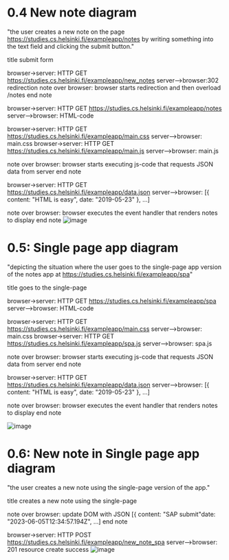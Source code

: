 # 0.4 New note diagram
"the user creates a new note on the page https://studies.cs.helsinki.fi/exampleapp/notes by writing something into the text field and clicking the submit button."

title submit form

browser->server: HTTP GET https://studies.cs.helsinki.fi/exampleapp/new_notes
server-->browser:302 redirection
note over browser:
browser starts redirection
and then overload /notes
end note

browser->server: HTTP GET https://studies.cs.helsinki.fi/exampleapp/notes
server-->browser: HTML-code

browser->server: HTTP GET https://studies.cs.helsinki.fi/exampleapp/main.css
server-->browser: main.css
browser->server: HTTP GET https://studies.cs.helsinki.fi/exampleapp/main.js
server-->browser: main.js

note over browser:
browser starts executing js-code
that requests JSON data from server
end note

browser->server: HTTP GET https://studies.cs.helsinki.fi/exampleapp/data.json
server-->browser: [{ content: "HTML is easy", date: "2019-05-23" }, ...]

note over browser:
browser executes the event handler
that renders notes to display
end note
![image](https://github.com/Owen-Lee-io/FullStackDev/assets/47958868/e65d0d3d-f490-4df4-a406-924b5a7c0f4f)


# 0.5: Single page app diagram
"depicting the situation where the user goes to the single-page app version of the notes app at https://studies.cs.helsinki.fi/exampleapp/spa"

title goes to the single-page

browser->server: HTTP GET https://studies.cs.helsinki.fi/exampleapp/spa
server-->browser: HTML-code

browser->server: HTTP GET https://studies.cs.helsinki.fi/exampleapp/main.css
server-->browser: main.css
browser->server: HTTP GET https://studies.cs.helsinki.fi/exampleapp/spa.js
server-->browser: spa.js

note over browser:
browser starts executing js-code
that requests JSON data from server
end note

browser->server: HTTP GET https://studies.cs.helsinki.fi/exampleapp/data.json
server-->browser: [{ content: "HTML is easy", date: "2019-05-23" }, ...]

note over browser:
browser executes the event handler
that renders notes to display
end note

![image](https://github.com/Owen-Lee-io/FullStackDev/assets/47958868/fe41cfa2-c839-4302-adc1-30a54daf93cc)

# 0.6: New note in Single page app diagram
"the user creates a new note using the single-page version of the app."

title creates a new note using the single-page

note over browser: 
update DOM with JSON 
[{ content: "SAP submit"date: 
"2023-06-05T12:34:57.194Z", ...]
end note

browser->server: HTTP POST https://studies.cs.helsinki.fi/exampleapp/new_note_spa 
server-->browser: 201 resource create success 
![image](https://github.com/Owen-Lee-io/FullStackDev/assets/47958868/b0a0ddb4-afbe-40d0-9980-a63dd5bef5ce)




